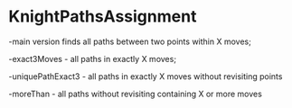 # KnightPathsAssignment
-main version finds all paths between two points within X moves;
 
-exact3Moves - all paths in exactly X moves;

-uniquePathExact3 - all paths in exactly X moves without revisiting points

-moreThan - all paths without revisiting containing X or more moves
